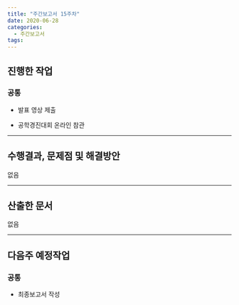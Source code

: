 ```yaml
---
title: "주간보고서 15주차"
date: 2020-06-28
categories:
  - 주간보고서
tags:
---
```


## 진행한 작업

### 공통

- 발표 영상 제출

- 공학경진대회 온라인 참관

-----



## 수행결과, 문제점 및 해결방안

없음

-----



## 산출한 문서

없음

-----



## 다음주 예정작업

### 공통

-  최종보고서 작성